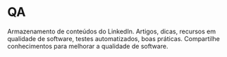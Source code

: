 # QA
Armazenamento de conteúdos do LinkedIn. Artigos, dicas, recursos em qualidade de software, testes automatizados, boas práticas. Compartilhe conhecimentos para melhorar a qualidade de software.
